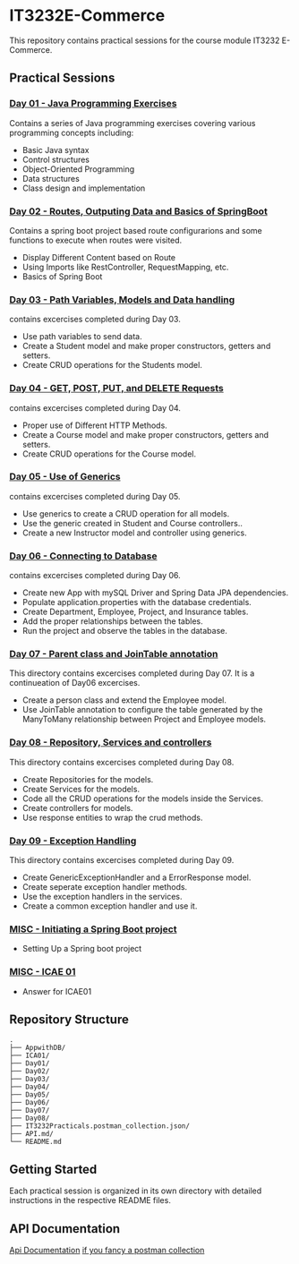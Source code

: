 # IT3232E-Commerce

This repository contains practical sessions for the course module IT3232 E-Commerce.

## Practical Sessions

### [Day 01 - Java Programming Exercises](Day01/README.md)
Contains a series of Java programming exercises covering various programming concepts including:
- Basic Java syntax
- Control structures
- Object-Oriented Programming
- Data structures
- Class design and implementation

### [Day 02 - Routes, Outputing Data and Basics of SpringBoot](Day02/README.md)
Contains a spring boot project based route configurarions and some functions to execute when routes were visited.
 - Display Different Content based on Route
 - Using Imports like RestController, RequestMapping, etc.
 - Basics of Spring Boot

### [Day 03 - Path Variables, Models and Data handling](Day03/README.md)
contains excercises completed during Day 03.
 - Use path variables to send data.
 - Create a Student model and make proper constructors, getters and setters.
 - Create CRUD operations for the Students model.

### [Day 04 - GET, POST, PUT, and DELETE Requests](Day04/README.md)
contains excercises completed during Day 04.
 - Proper use of Different HTTP Methods.
 - Create a Course model and make proper constructors, getters and setters.
 - Create CRUD operations for the Course model.

### [Day 05 - Use of Generics](Day05/README.md)
contains excercises completed during Day 05.
 - Use generics to create a CRUD operation for all models.
 - Use the generic created in Student and Course controllers..
 - Create a new Instructor model and controller using generics.

### [Day 06 - Connecting to Database](Day06/README.md)
contains excercises completed during Day 06.
 - Create new App with mySQL Driver and Spring Data JPA dependencies.
 - Populate application.properties with the database credentials.
 - Create Department, Employee, Project, and Insurance tables.
 - Add the proper relationships between the tables.
 - Run the project and observe the tables in the database.

### [Day 07 - Parent class and JoinTable annotation](Day07/README.md)
This directory contains excercises completed during Day 07. It is a continueation of Day06 excercises.
 - Create a person class and extend the Employee model.
 - Use JoinTable annotation to configure the table generated by the ManyToMany relationship between Project and Employee models.
 
### [Day 08 - Repository, Services and controllers](Day08/README.md)
This directory contains excercises completed during Day 08.
 - Create Repositories for the models.
 - Create Services for the models.
 - Code all the CRUD operations for the models inside the Services.
 - Create controllers for models.
 - Use response entities to wrap the crud methods.

### [Day 09 - Exception Handling](Day09/README.md)
This directory contains excercises completed during Day 09.
 - Create GenericExceptionHandler and a ErrorResponse model.
 - Create seperate exception handler methods.
 - Use the exception handlers in the services.
 - Create a common exception handler and use it.

### [MISC - Initiating a Spring Boot project](SpringBootApp/README.md)
- Setting Up a Spring boot project

### [MISC - ICAE 01](ICA01/README.md)
- Answer for ICAE01

## Repository Structure
```
.
├── AppwithDB/
├── ICA01/
├── Day01/
├── Day02/
├── Day03/
├── Day04/
├── Day05/
├── Day06/
├── Day07/
├── Day08/
├── IT3232Practicals.postman_collection.json/
├── API.md/
└── README.md
```

## Getting Started
Each practical session is organized in its own directory with detailed instructions in the respective README files.

## API Documentation
[Api Documentation](API.md)
[if you fancy a postman collection](IT3232Practicals.postman_collection.json)

